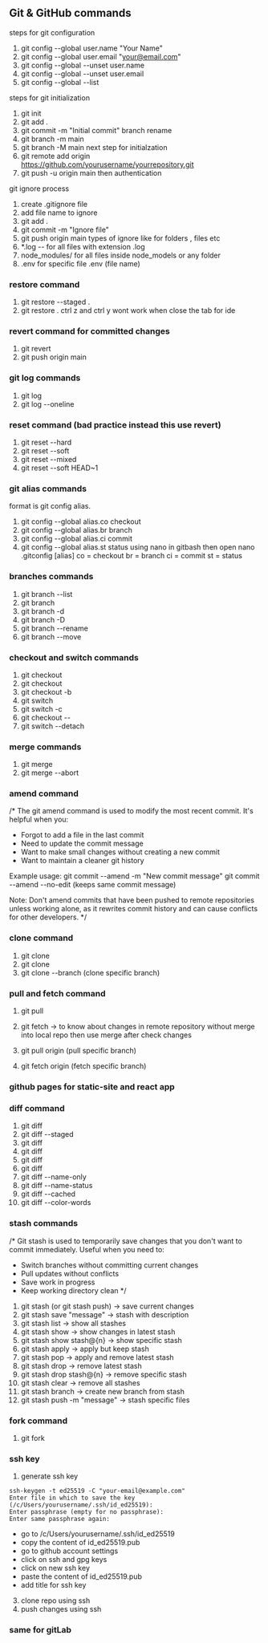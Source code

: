 ## Git & GitHub commands
steps for git configuration 
1. git config --global user.name "Your Name"
2. git config --global user.email "your@email.com"
3. git config --global --unset user.name
4. git config --global --unset user.email
5. git config --global --list


steps for git initialization
1. git init
2. git add .
3. git commit -m "Initial commit"
branch rename
1. git branch -m main
2. git branch -M main
next step for initialzation
1. git remote add origin https://github.com/yourusername/yourrepository.git
2. git push -u origin main
 then authentication 

git ignore process
1. create .gitignore file
2. add file name to ignore
3. git add .
4. git commit -m "Ignore file"
5. git push origin main
types of ignore  like for folders , files etc 
1. *.log -- for all files with extension .log
2. node_modules/ for all files inside node_models or any folder 
3. .env for specific file .env (file name)

### restore command
1. git restore --staged .
2. git restore .
ctrl z and ctrl y wont work when close the tab for ide 

### revert command for committed changes
1. git revert <commit-hash>
2. git push origin main

### git log commands
1. git log 
2. git log --oneline

### reset command (bad practice instead this use revert)
1. git reset --hard <commit-hash>
2. git reset --soft <commit-hash>
3. git reset --mixed <commit-hash>
4. git reset --soft HEAD~1

### git alias commands
format is git config alias.<alias-name> <command>
1. git config --global alias.co checkout
2. git config --global alias.br branch
3. git config --global alias.ci commit
4. git config --global alias.st status
        using nano in gitbash then open nano .gitconfig
            [alias]
                co = checkout
                br = branch
                ci = commit
                st = status

### branches commands
1. git branch --list
2. git branch <branch-name>
3. git branch -d <branch-name>
4. git branch -D <branch-name>
5. git branch --rename <old-branch-name> <new-branch-name>
6. git branch --move <old-branch-name> <new-branch-name>

### checkout and switch commands
1. git checkout <branch-name>
3. git checkout <commit-hash>
2. git checkout -b <branch-name>
5. git switch <branch-name>
6. git switch -c <branch-name>
4. git checkout -- <file-name>
7. git switch --detach <branch-name>

### merge commands
1. git merge <branch-name>
2. git merge --abort

### amend command
/*
The git amend command is used to modify the most recent commit. It's helpful when you:
- Forgot to add a file in the last commit
- Need to update the commit message
- Want to make small changes without creating a new commit
- Want to maintain a cleaner git history

Example usage:
git commit --amend -m "New commit message"
git commit --amend --no-edit (keeps same commit message)

Note: Don't amend commits that have been pushed to remote repositories unless working alone,
as it rewrites commit history and can cause conflicts for other developers.
*/

### clone command
1. git clone <remote-repository-url>
2. git clone <remote-repository-url> <local-directory-name>
3. git clone --branch <branch-name> <remote-repository-url> (clone specific branch)

### pull and fetch command
1. git pull
2. git fetch -> to know about changes in remote repository without merge into local repo
then use merge after check changes 

3. git pull origin <branch-name> (pull specific branch)
4. git fetch origin <branch-name> (fetch specific branch)

### github pages for static-site and react app

### diff command
1. git diff
2. git diff --staged
3. git diff <commit-hash>
4. git diff <branch-name>
5. git diff <commit-hash> <commit-hash>
6. git diff <branch-name> <branch-name>
7. git diff --name-only
8. git diff --name-status
9. git diff --cached
10. git diff --color-words

### stash commands
/*
Git stash is used to temporarily save changes that you don't want to commit immediately.
Useful when you need to:
- Switch branches without committing current changes
- Pull updates without conflicts
- Save work in progress
- Keep working directory clean
*/

1. git stash (or git stash push) -> save current changes
2. git stash save "message" -> stash with description
3. git stash list -> show all stashes
4. git stash show -> show changes in latest stash
5. git stash show stash@{n} -> show specific stash
7. git stash apply -> apply but keep stash
6. git stash pop -> apply and remove latest stash
8. git stash drop -> remove latest stash
9. git stash drop stash@{n} -> remove specific stash
10. git stash clear -> remove all stashes
11. git stash branch <branch-name> -> create new branch from stash
12. git stash push -m "message" <file-path> -> stash specific files

### fork command
1. git fork <remote-repository-url>

### ssh key
1. generate ssh key
```
ssh-keygen -t ed25519 -C "your-email@example.com"
Enter file in which to save the key (/c/Users/yourusername/.ssh/id_ed25519):
Enter passphrase (empty for no passphrase):
Enter same passphrase again:
```
- go to /c/Users/yourusername/.ssh/id_ed25519
- copy the content of id_ed25519.pub
- go to github account settings
- click on ssh and gpg keys
- click on new ssh key
- paste the content of id_ed25519.pub
- add title for ssh key
3. clone repo using ssh
4. push changes using ssh

### same for gitLab